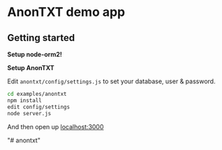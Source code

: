 # AnonTXT demo app

## Getting started

**Setup node-orm2!**


**Setup AnonTXT**

Edit `anontxt/config/settings.js` to set your database, user & password.

```bash
cd examples/anontxt
npm install
edit config/settings
node server.js
```

And then open up [localhost:3000](http://localhost:3000/)

"# anontxt" 
